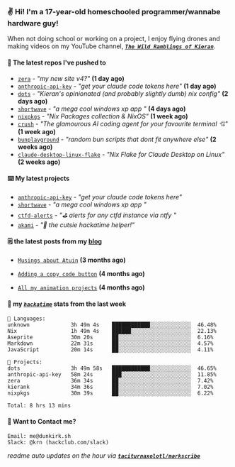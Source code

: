 ### ✌️ Hi! I'm a 17-year-old homeschooled programmer/wannabe hardware guy!

When not doing school or working on a project, I enjoy flying drones and making videos on my YouTube channel, [**_`The Wild Ramblings of Kieran`_**](https://youtube.com/@kieran.rambles).

#### 👷 The latest repos I've pushed to

- [`zera`](https://github.com/taciturnaxolotl/zera) - _"my new site v4?"_ **(1 day ago)**
- [`anthropic-api-key`](https://github.com/taciturnaxolotl/anthropic-api-key) - _"get your claude code tokens here"_ **(1 day ago)**
- [`dots`](https://github.com/taciturnaxolotl/dots) - _"Kieran's opinionated (and probably slightly dumb) nix config"_ **(2 days ago)**
- [`shortwave`](https://github.com/taciturnaxolotl/shortwave) - _"a mega cool windows xp app "_ **(4 days ago)**
- [`nixpkgs`](https://github.com/NixOS/nixpkgs) - _"Nix Packages collection & NixOS"_ **(1 week ago)**
- [`crush`](https://github.com/charmbracelet/crush) - _"The glamourous AI coding agent for your favourite terminal 💘"_ **(1 week ago)**
- [`bunplayground`](https://github.com/taciturnaxolotl/bunplayground) - _"random bun scripts that dont fit anywhere else"_ **(2 weeks ago)**
- [`claude-desktop-linux-flake`](https://github.com/k3d3/claude-desktop-linux-flake) - _"Nix Flake for Claude Desktop on Linux"_ **(2 weeks ago)**

#### ⌨️ My latest projects

- [`anthropic-api-key`](https://github.com/taciturnaxolotl/anthropic-api-key) - _"get your claude code tokens here"_
- [`shortwave`](https://github.com/taciturnaxolotl/shortwave) - _"a mega cool windows xp app "_
- [`ctfd-alerts`](https://github.com/taciturnaxolotl/ctfd-alerts) - _"⛳ alerts for any ctfd instance via ntfy "_
- [`akami`](https://github.com/taciturnaxolotl/akami) - _"🌷 the cutsie hackatime helper!"_

#### 🗒️ the latest posts from my [blog](https://dunkirk.sh)

- [`Musings about Atuin`](https://dunkirk.sh/blog/atuin/) **(3 months ago)**

- [`Adding a copy code button`](https://dunkirk.sh/blog/adding-a-copy-button/) **(4 months ago)**

- [`All my animation projects`](https://dunkirk.sh/blog/my-animations/) **(4 months ago)**



#### 📡 my [_`hackatime`_](https://waka.hackclub.com) stats from the last week

```text
💾 Languages:
unknown             3h 49m 4s    ████████████░░░░░░░░░░░░░  46.48%
Nix                 1h 49m 4s    ██████░░░░░░░░░░░░░░░░░░░  22.13%
Aseprite            30m 20s      ██░░░░░░░░░░░░░░░░░░░░░░░  6.16%
Markdown            22m 31s      ██░░░░░░░░░░░░░░░░░░░░░░░  4.57%
JavaScript          20m 14s      ██░░░░░░░░░░░░░░░░░░░░░░░  4.11%

💼 Projects:
dots                3h 49m 58s   ████████████░░░░░░░░░░░░░  46.65%
anthropic-api-key   58m 24s      ███░░░░░░░░░░░░░░░░░░░░░░  11.85%
zera                36m 34s      ██░░░░░░░░░░░░░░░░░░░░░░░  7.42%
kierank             34m 36s      ██░░░░░░░░░░░░░░░░░░░░░░░  7.02%
nixpkgs             30m 39s      ██░░░░░░░░░░░░░░░░░░░░░░░  6.22%

Total: 8 hrs 13 mins
```

#### 📮 Want to Contact me?

```text
Email: me@dunkirk.sh
Slack: @krn (hackclub.com/slack)
```

_readme auto updates on the hour via [**`taciturnaxolotl/markscribe`**](https://github.com/taciturnaxolotl/markscribe)_
